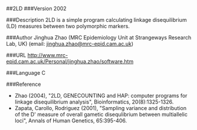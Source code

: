 ##2LD
###Version
2002

###Description
2LD is a simple program calculating linkage disequilibrium (LD) measures between two polymorphic markers.

###Author
Jinghua Zhao (MRC Epidemiology Unit at Strangeways Research Lab, UK) (email: jinghua.zhao@mrc-epid.cam.ac.uk)

###URL
http://www.mrc-epid.cam.ac.uk/Personal/jinghua.zhao/software.htm

###Language
C

###Reference
* Zhao (2004), "2LD, GENECOUNTING and HAP: computer programs for linkage disequilibrium analysis", Bioinformatics, 20(8):1325-1326.
* Zapata, Carollo, Rodriguez (2001), "Sampling variance and distribution of the D' measure of overall gametic disequlibrium between multiallelic loci", Annals of Human Genetics, 65:395-406.


